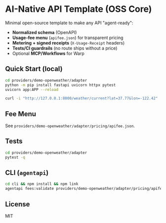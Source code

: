 # AI-Native API Template (OSS Core)

Minimal open-source template to make any API "agent-ready":
- **Normalized schema** (OpenAPI)
- **Usage-fee menu** (`apifee.json`) for transparent pricing
- **Metering + signed receipts** (`X-Usage-Receipt` headers)
- **Tests/CI guardrails** (no route ships without a price)
- Optional **MCP/Workflows** for Warp

## Quick Start (local)
```bash
cd providers/demo-openweather/adapter
python -m pip install fastapi uvicorn httpx pytest
uvicorn app:APP --reload
```
```bash
curl -i "http://127.0.0.1:8000/weather/current?lat=37.77&lon=-122.42"
```

## Fee Menu
See `providers/demo-openweather/adapter/pricing/apifee.json`.

## Tests
```bash
cd providers/demo-openweather/adapter
pytest -q
```

## CLI (`agentapi`)
```bash
cd cli && npm install && npm link
agentapi fees:validate providers/demo-openweather/adapter/pricing/apifee.json
```

## License
MIT
